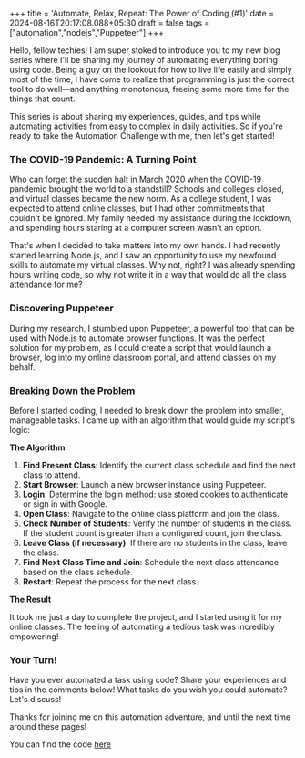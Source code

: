+++
title = 'Automate, Relax, Repeat: The Power of Coding (#1)'
date = 2024-08-16T20:17:08.088+05:30
draft = false
tags =["automation","nodejs","Puppeteer"]
+++ 

Hello, fellow techies! I am super stoked to introduce you to my new blog series where I'll be sharing my journey of automating everything boring using code. Being a guy on the lookout for how to live life easily and simply most of the time, I have come to realize that programming is just the correct tool to do well—and anything monotonous, freeing some more time for the things that count.

This series is about sharing my experiences, guides, and tips while automating activities from easy to complex in daily activities. So if you're ready to take the Automation Challenge with me, then let's get started!

### **The COVID-19 Pandemic: A Turning Point**

Who can forget the sudden halt in March 2020 when the COVID-19 pandemic brought the world to a standstill? Schools and colleges closed, and virtual classes became the new norm. As a college student, I was expected to attend online classes, but I had other commitments that couldn't be ignored. My family needed my assistance during the lockdown, and spending hours staring at a computer screen wasn't an option.

That's when I decided to take matters into my own hands. I had recently started learning Node.js, and I saw an opportunity to use my newfound skills to automate my virtual classes. Why not, right? I was already spending hours writing code, so why not write it in a way that would do all the class attendance for me?

### **Discovering Puppeteer**

During my research, I stumbled upon Puppeteer, a powerful tool that can be used with Node.js to automate browser functions. It was the perfect solution for my problem, as I could create a script that would launch a browser, log into my online classroom portal, and attend classes on my behalf.

### **Breaking Down the Problem**

Before I started coding, I needed to break down the problem into smaller, manageable tasks. I came up with an algorithm that would guide my script's logic:

**The Algorithm**

1. **Find Present Class**: Identify the current class schedule and find the next class to attend.
2. **Start Browser**: Launch a new browser instance using Puppeteer.
3. **Login**: Determine the login method: use stored cookies to authenticate or sign in with Google.
4. **Open Class**: Navigate to the online class platform and join the class.
5. **Check Number of Students**: Verify the number of students in the class. If the student count is greater than a configured count, join the class.
6. **Leave Class (if necessary)**: If there are no students in the class, leave the class.
7. **Find Next Class Time and Join**: Schedule the next class attendance based on the class schedule.
8. **Restart**: Repeat the process for the next class.

**The Result**

It took me just a day to complete the project, and I started using it for my online classes. The feeling of automating a tedious task was incredibly empowering!

### **Your Turn!**

Have you ever automated a task using code? Share your experiences and tips in the comments below! What tasks do you wish you could automate? Let's discuss!

Thanks for joining me on this automation adventure, and until the next time around these pages!

You can find the code [here](https://github.com/programmerraja/ClassHunter)
